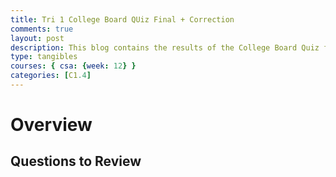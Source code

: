 ```yaml
---
title: Tri 1 College Board QUiz Final + Correction
comments: true
layout: post
description: This blog contains the results of the College Board Quiz for trimester 1 of CSA and any corrections I made for questions I got wrong (with explanations).
type: tangibles
courses: { csa: {week: 12} }
categories: [C1.4]
---
```



# Overview


## Questions to Review


